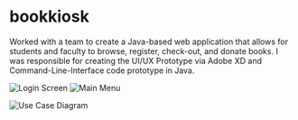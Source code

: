 # bookkiosk

Worked with a team to create a Java-based web application that allows for students and faculty to browse, register, check-out, and donate books. I was responsible for creating the UI/UX Prototype via Adobe XD and Command-Line-Interface code prototype in Java.

![Login Screen](https://user-images.githubusercontent.com/99106008/211750365-fcd38f4a-9765-4899-b361-862591635d19.png)
![Main Menu](https://user-images.githubusercontent.com/99106008/211750399-71526893-e098-42b2-8088-6420861cdbf7.png)


![Use Case Diagram](https://user-images.githubusercontent.com/99106008/211749819-89ccf2cf-af91-4538-995b-006a4cd93832.png)
